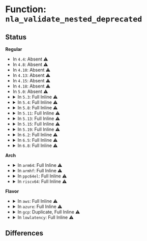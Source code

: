 # Function: <code>nla_validate_nested_deprecated</code>

## Status
<b>Regular</b>
<ul>
<li>
In <code>4.4</code>: Absent ⚠️
</li>
<li>
In <code>4.8</code>: Absent ⚠️
</li>
<li>
In <code>4.10</code>: Absent ⚠️
</li>
<li>
In <code>4.13</code>: Absent ⚠️
</li>
<li>
In <code>4.15</code>: Absent ⚠️
</li>
<li>
In <code>4.18</code>: Absent ⚠️
</li>
<li>
In <code>5.0</code>: Absent ⚠️
</li>
<li>
<details>
<summary>In <code>5.3</code>: Full Inline ⚠️</summary>

**Collision:** Unique Static

**Inline:** Full

**Transformation:** False

**Instances:**

```
In net/netlabel/netlabel_cipso_v4.c (ffffffff81a63808)
Location: include/net/netlink.h:1770
Inline: True
Inline callers:
  - net/netlabel/netlabel_cipso_v4.c:netlbl_cipsov4_add_std
  - net/netlabel/netlabel_cipso_v4.c:netlbl_cipsov4_add_std
  - net/netlabel/netlabel_cipso_v4.c:netlbl_cipsov4_add_std
  - net/netlabel/netlabel_cipso_v4.c:netlbl_cipsov4_add_std
```
</details>
</li>
<li>
<details>
<summary>In <code>5.4</code>: Full Inline ⚠️</summary>

**Collision:** Unique Static

**Inline:** Full

**Transformation:** False

**Instances:**

```
In net/netlabel/netlabel_cipso_v4.c (ffffffff81a9a3b8)
Location: include/net/netlink.h:1770
Inline: True
Inline callers:
  - net/netlabel/netlabel_cipso_v4.c:netlbl_cipsov4_add_std
  - net/netlabel/netlabel_cipso_v4.c:netlbl_cipsov4_add_std
  - net/netlabel/netlabel_cipso_v4.c:netlbl_cipsov4_add_std
  - net/netlabel/netlabel_cipso_v4.c:netlbl_cipsov4_add_std
```
</details>
</li>
<li>
<details>
<summary>In <code>5.8</code>: Full Inline ⚠️</summary>

**Collision:** Unique Static

**Inline:** Full

**Transformation:** False

**Instances:**

```
In net/netlabel/netlabel_cipso_v4.c (ffffffff81b95c28)
Location: include/net/netlink.h:1837
Inline: True
Inline callers:
  - net/netlabel/netlabel_cipso_v4.c:netlbl_cipsov4_add_std
  - net/netlabel/netlabel_cipso_v4.c:netlbl_cipsov4_add_std
  - net/netlabel/netlabel_cipso_v4.c:netlbl_cipsov4_add_std
  - net/netlabel/netlabel_cipso_v4.c:netlbl_cipsov4_add_std
  - net/netlabel/netlabel_cipso_v4.c:netlbl_cipsov4_add_common
```
</details>
</li>
<li>
<details>
<summary>In <code>5.11</code>: Full Inline ⚠️</summary>

**Collision:** Unique Static

**Inline:** Full

**Transformation:** False

**Instances:**

```
In net/netlabel/netlabel_cipso_v4.c (ffffffff81ba5898)
Location: include/net/netlink.h:1850
Inline: True
Inline callers:
  - net/netlabel/netlabel_cipso_v4.c:netlbl_cipsov4_add_std
  - net/netlabel/netlabel_cipso_v4.c:netlbl_cipsov4_add_std
  - net/netlabel/netlabel_cipso_v4.c:netlbl_cipsov4_add_std
  - net/netlabel/netlabel_cipso_v4.c:netlbl_cipsov4_add_std
  - net/netlabel/netlabel_cipso_v4.c:netlbl_cipsov4_add_common
```
</details>
</li>
<li>
<details>
<summary>In <code>5.13</code>: Full Inline ⚠️</summary>

**Collision:** Unique Static

**Inline:** Full

**Transformation:** False

**Instances:**

```
In net/netlabel/netlabel_cipso_v4.c (ffffffff81b94a08)
Location: include/net/netlink.h:1850
Inline: True
Inline callers:
  - net/netlabel/netlabel_cipso_v4.c:netlbl_cipsov4_add_std
  - net/netlabel/netlabel_cipso_v4.c:netlbl_cipsov4_add_std
  - net/netlabel/netlabel_cipso_v4.c:netlbl_cipsov4_add_std
  - net/netlabel/netlabel_cipso_v4.c:netlbl_cipsov4_add_std
  - net/netlabel/netlabel_cipso_v4.c:netlbl_cipsov4_add_common
```
</details>
</li>
<li>
<details>
<summary>In <code>5.15</code>: Full Inline ⚠️</summary>

**Collision:** Unique Static

**Inline:** Full

**Transformation:** False

**Instances:**

```
In net/netlabel/netlabel_cipso_v4.c (ffffffff81c61228)
Location: include/net/netlink.h:1850
Inline: True
Inline callers:
  - net/netlabel/netlabel_cipso_v4.c:netlbl_cipsov4_add_std
  - net/netlabel/netlabel_cipso_v4.c:netlbl_cipsov4_add_std
  - net/netlabel/netlabel_cipso_v4.c:netlbl_cipsov4_add_std
  - net/netlabel/netlabel_cipso_v4.c:netlbl_cipsov4_add_std
  - net/netlabel/netlabel_cipso_v4.c:netlbl_cipsov4_add_common
```
</details>
</li>
<li>
<details>
<summary>In <code>5.19</code>: Full Inline ⚠️</summary>

**Collision:** Unique Static

**Inline:** Full

**Transformation:** False

**Instances:**

```
In net/netlabel/netlabel_cipso_v4.c (ffffffff81e037b8)
Location: include/net/netlink.h:1850
Inline: True
Inline callers:
  - net/netlabel/netlabel_cipso_v4.c:netlbl_cipsov4_add_std
  - net/netlabel/netlabel_cipso_v4.c:netlbl_cipsov4_add_std
  - net/netlabel/netlabel_cipso_v4.c:netlbl_cipsov4_add_std
  - net/netlabel/netlabel_cipso_v4.c:netlbl_cipsov4_add_std
  - net/netlabel/netlabel_cipso_v4.c:netlbl_cipsov4_add_common
```
</details>
</li>
<li>
<details>
<summary>In <code>6.2</code>: Full Inline ⚠️</summary>

**Collision:** Unique Static

**Inline:** Full

**Transformation:** False

**Instances:**

```
In net/netlabel/netlabel_cipso_v4.c (ffffffff81fd8748)
Location: include/net/netlink.h:1899
Inline: True
Inline callers:
  - net/netlabel/netlabel_cipso_v4.c:netlbl_cipsov4_add_std
  - net/netlabel/netlabel_cipso_v4.c:netlbl_cipsov4_add_std
  - net/netlabel/netlabel_cipso_v4.c:netlbl_cipsov4_add_std
  - net/netlabel/netlabel_cipso_v4.c:netlbl_cipsov4_add_std
  - net/netlabel/netlabel_cipso_v4.c:netlbl_cipsov4_add_common
```
</details>
</li>
<li>
<details>
<summary>In <code>6.5</code>: Full Inline ⚠️</summary>

**Collision:** Unique Static

**Inline:** Full

**Transformation:** False

**Instances:**

```
In net/netlabel/netlabel_cipso_v4.c (ffffffff82054428)
Location: include/net/netlink.h:1900
Inline: True
Inline callers:
  - net/netlabel/netlabel_cipso_v4.c:netlbl_cipsov4_add_std
  - net/netlabel/netlabel_cipso_v4.c:netlbl_cipsov4_add_std
  - net/netlabel/netlabel_cipso_v4.c:netlbl_cipsov4_add_std
  - net/netlabel/netlabel_cipso_v4.c:netlbl_cipsov4_add_std
  - net/netlabel/netlabel_cipso_v4.c:netlbl_cipsov4_add_common
```
</details>
</li>
<li>
<details>
<summary>In <code>6.8</code>: Full Inline ⚠️</summary>

**Collision:** Unique Static

**Inline:** Full

**Transformation:** False

**Instances:**

```
In net/netlabel/netlabel_cipso_v4.c (ffffffff82126c0b)
Location: include/net/netlink.h:1998
Inline: True
Inline callers:
  - net/netlabel/netlabel_cipso_v4.c:netlbl_cipsov4_add_std
  - net/netlabel/netlabel_cipso_v4.c:netlbl_cipsov4_add_std
  - net/netlabel/netlabel_cipso_v4.c:netlbl_cipsov4_add_std
  - net/netlabel/netlabel_cipso_v4.c:netlbl_cipsov4_add_std
  - net/netlabel/netlabel_cipso_v4.c:netlbl_cipsov4_add_common
```
</details>
</li>
</ul>
<b>Arch</b>
<ul>
<li>
<details>
<summary>In <code>arm64</code>: Full Inline ⚠️</summary>

**Collision:** Unique Static

**Inline:** Full

**Transformation:** False

**Instances:**

```
In net/netlabel/netlabel_cipso_v4.c (ffff800010d69f04)
Location: include/net/netlink.h:1770
Inline: True
Inline callers:
  - net/netlabel/netlabel_cipso_v4.c:netlbl_cipsov4_add_std
  - net/netlabel/netlabel_cipso_v4.c:netlbl_cipsov4_add_std
  - net/netlabel/netlabel_cipso_v4.c:netlbl_cipsov4_add_std
  - net/netlabel/netlabel_cipso_v4.c:netlbl_cipsov4_add_std
```
</details>
</li>
<li>
<details>
<summary>In <code>armhf</code>: Full Inline ⚠️</summary>

**Collision:** Unique Static

**Inline:** Full

**Transformation:** False

**Instances:**

```
In net/netlabel/netlabel_cipso_v4.c (c0e68468)
Location: include/net/netlink.h:1770
Inline: True
Inline callers:
  - net/netlabel/netlabel_cipso_v4.c:netlbl_cipsov4_add_std
  - net/netlabel/netlabel_cipso_v4.c:netlbl_cipsov4_add_std
  - net/netlabel/netlabel_cipso_v4.c:netlbl_cipsov4_add_std
  - net/netlabel/netlabel_cipso_v4.c:netlbl_cipsov4_add_std
  - net/netlabel/netlabel_cipso_v4.c:netlbl_cipsov4_add_common
```
</details>
</li>
<li>
<details>
<summary>In <code>ppc64el</code>: Full Inline ⚠️</summary>

**Collision:** Unique Static

**Inline:** Full

**Transformation:** False

**Instances:**

```
In net/netlabel/netlabel_cipso_v4.c (c000000000ea6f8c)
Location: include/net/netlink.h:1770
Inline: True
Inline callers:
  - net/netlabel/netlabel_cipso_v4.c:netlbl_cipsov4_add_std
  - net/netlabel/netlabel_cipso_v4.c:netlbl_cipsov4_add_std
  - net/netlabel/netlabel_cipso_v4.c:netlbl_cipsov4_add_std
  - net/netlabel/netlabel_cipso_v4.c:netlbl_cipsov4_add_std
```
</details>
</li>
<li>
<details>
<summary>In <code>riscv64</code>: Full Inline ⚠️</summary>

**Collision:** Unique Static

**Inline:** Full

**Transformation:** False

**Instances:**

```
In net/netlabel/netlabel_cipso_v4.c (ffffffe00089ccde)
Location: include/net/netlink.h:1770
Inline: True
Inline callers:
  - net/netlabel/netlabel_cipso_v4.c:netlbl_cipsov4_add_std
  - net/netlabel/netlabel_cipso_v4.c:netlbl_cipsov4_add_std
  - net/netlabel/netlabel_cipso_v4.c:netlbl_cipsov4_add_std
  - net/netlabel/netlabel_cipso_v4.c:netlbl_cipsov4_add_std
```
</details>
</li>
</ul>
<b>Flavor</b>
<ul>
<li>
<details>
<summary>In <code>aws</code>: Full Inline ⚠️</summary>

**Collision:** Unique Static

**Inline:** Full

**Transformation:** False

**Instances:**

```
In net/netlabel/netlabel_cipso_v4.c (ffffffff81a39748)
Location: include/net/netlink.h:1770
Inline: True
Inline callers:
  - net/netlabel/netlabel_cipso_v4.c:netlbl_cipsov4_add_std
  - net/netlabel/netlabel_cipso_v4.c:netlbl_cipsov4_add_std
  - net/netlabel/netlabel_cipso_v4.c:netlbl_cipsov4_add_std
  - net/netlabel/netlabel_cipso_v4.c:netlbl_cipsov4_add_std
```
</details>
</li>
<li>
<details>
<summary>In <code>azure</code>: Full Inline ⚠️</summary>

**Collision:** Unique Static

**Inline:** Full

**Transformation:** False

**Instances:**

```
In net/netlabel/netlabel_cipso_v4.c (ffffffff819f6368)
Location: include/net/netlink.h:1770
Inline: True
Inline callers:
  - net/netlabel/netlabel_cipso_v4.c:netlbl_cipsov4_add_std
  - net/netlabel/netlabel_cipso_v4.c:netlbl_cipsov4_add_std
  - net/netlabel/netlabel_cipso_v4.c:netlbl_cipsov4_add_std
  - net/netlabel/netlabel_cipso_v4.c:netlbl_cipsov4_add_std
```
</details>
</li>
<li>
<details>
<summary>In <code>gcp</code>: Duplicate, Full Inline ⚠️</summary>

**Collision:** Static Duplication

**Inline:** Full

**Transformation:** False

**Instances:**

```
In net/netfilter/nf_conntrack_netlink.c (ffffffff819ad26d)
Location: include/net/netlink.h:1770
Inline: True
Inline callers:
  - net/netfilter/nf_conntrack_netlink.c:ctnetlink_parse_tuple
  - net/netfilter/nf_conntrack_netlink.c:ctnetlink_parse_tuple_proto
```
```
In net/netlabel/netlabel_cipso_v4.c (ffffffff81aa55f8)
Location: include/net/netlink.h:1770
Inline: True
Inline callers:
  - net/netlabel/netlabel_cipso_v4.c:netlbl_cipsov4_add_std
  - net/netlabel/netlabel_cipso_v4.c:netlbl_cipsov4_add_std
  - net/netlabel/netlabel_cipso_v4.c:netlbl_cipsov4_add_std
  - net/netlabel/netlabel_cipso_v4.c:netlbl_cipsov4_add_std
```
</details>
</li>
<li>
<details>
<summary>In <code>lowlatency</code>: Full Inline ⚠️</summary>

**Collision:** Unique Static

**Inline:** Full

**Transformation:** False

**Instances:**

```
In net/netlabel/netlabel_cipso_v4.c (ffffffff81ab1998)
Location: include/net/netlink.h:1770
Inline: True
Inline callers:
  - net/netlabel/netlabel_cipso_v4.c:netlbl_cipsov4_add_std
  - net/netlabel/netlabel_cipso_v4.c:netlbl_cipsov4_add_std
  - net/netlabel/netlabel_cipso_v4.c:netlbl_cipsov4_add_std
  - net/netlabel/netlabel_cipso_v4.c:netlbl_cipsov4_add_std
```
</details>
</li>
</ul>

## Differences
